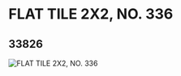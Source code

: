 # FLAT TILE 2X2, NO. 336
## 33826
![FLAT TILE 2X2, NO. 336](https://lc-www-live-s.legocdn.com/media/bricks/5/2/6191561.jpg)